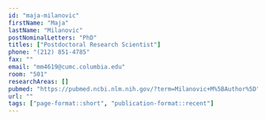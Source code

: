 ```yaml
---
id: "maja-milanovic"
firstName: "Maja"
lastName: "Milanovic"
postNominalLetters: "PhD"
titles: ["Postdoctoral Research Scientist"]
phone: "(212) 851-4785"
fax: ""
email: "mm4619@cumc.columbia.edu"
room: "501"
researchAreas: []
pubmed: "https://pubmed.ncbi.nlm.nih.gov/?term=Milanovic+M%5BAuthor%5D"
url: ""
tags: ["page-format::short", "publication-format::recent"]
---
```

